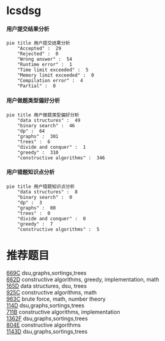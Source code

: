 # lcsdsg

<!-- tabs:start -->



#### **用户提交结果分析**

```mermaid
pie title 用户提交结果分析
    "Accepted" :  29
    "Rejected" :  0
    "Wrong answer" :  54
    "Runtime error" :  1
    "Time limit exceeded" :  5
    "Memory limit exceeded" :  0
    "Compilation error" :  4
    "Partial" :  0
```

#### **用户做题类型偏好分析**

```mermaid
pie title 用户做题类型偏好分析
    "data structures" :  49
    "binary search" :  46
    "dp" :  64
    "graphs" :  301
    "trees" :  6
    "divide and conquer" :  1
    "greedy" :  310
    "constructive algorithms" :  346
```
#### **用户错题知识点分析**

```mermaid
pie title 用户错题知识点分析
    "data structures" :  8
    "binary search" :  0
    "dp" :  3
    "graphs" :  00
    "trees" :  0
    "divide and conquer" :  0
    "greedy" :  7
    "constructive algorithms" :  5
```



<!-- tabs:end -->
# 推荐题目
[669C](https://codeforces.com/contest/669/problem/C)		dsu,graphs,sortings,trees		  
[662D](https://codeforces.com/contest/662/problem/D)		constructive algorithms,
                        greedy,
                        implementation,
                        math		  
[165D](https://codeforces.com/contest/165/problem/D)		data structures,
                        dsu,
                        trees		  
[925C](https://codeforces.com/contest/925/problem/C)		constructive algorithms,
                        math		  
[963C](https://codeforces.com/contest/963/problem/C)		brute force,
                        math,
                        number theory		  
[114D](https://codeforces.com/contest/114/problem/D)		dsu,graphs,sortings,trees		  
[711B](https://codeforces.com/contest/711/problem/B)		constructive algorithms,
                        implementation		  
[1362F](https://codeforces.com/contest/1362/problem/F)		dsu,graphs,sortings,trees		  
[804E](https://codeforces.com/contest/804/problem/E)		constructive algorithms		  
[1143D](https://codeforces.com/contest/1143/problem/D)		dsu,graphs,sortings,trees		  
